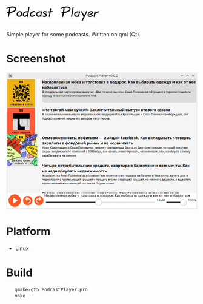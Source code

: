 # ![Podcast player logo](images/logo.png)
Simple player for some podcasts. Written on qml (Qt).

Screenshot
==========
![Screenshot](images/Screenshot.png)

Platform
==========
* Linux

Build
======
~~~
   qmake-qt5 PodcastPlayer.pro
   make
~~~

